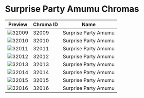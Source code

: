 # Surprise Party Amumu Chromas



| Preview | Chroma ID | Name |
|---------|-----------|------|
| ![32009](https://raw.communitydragon.org/latest/plugins/rcp-be-lol-game-data/global/default/v1/champion-chroma-images/32/32009.png) | 32009 | Surprise Party Amumu |
| ![32010](https://raw.communitydragon.org/latest/plugins/rcp-be-lol-game-data/global/default/v1/champion-chroma-images/32/32010.png) | 32010 | Surprise Party Amumu |
| ![32011](https://raw.communitydragon.org/latest/plugins/rcp-be-lol-game-data/global/default/v1/champion-chroma-images/32/32011.png) | 32011 | Surprise Party Amumu |
| ![32012](https://raw.communitydragon.org/latest/plugins/rcp-be-lol-game-data/global/default/v1/champion-chroma-images/32/32012.png) | 32012 | Surprise Party Amumu |
| ![32013](https://raw.communitydragon.org/latest/plugins/rcp-be-lol-game-data/global/default/v1/champion-chroma-images/32/32013.png) | 32013 | Surprise Party Amumu |
| ![32014](https://raw.communitydragon.org/latest/plugins/rcp-be-lol-game-data/global/default/v1/champion-chroma-images/32/32014.png) | 32014 | Surprise Party Amumu |
| ![32015](https://raw.communitydragon.org/latest/plugins/rcp-be-lol-game-data/global/default/v1/champion-chroma-images/32/32015.png) | 32015 | Surprise Party Amumu |
| ![32016](https://raw.communitydragon.org/latest/plugins/rcp-be-lol-game-data/global/default/v1/champion-chroma-images/32/32016.png) | 32016 | Surprise Party Amumu |